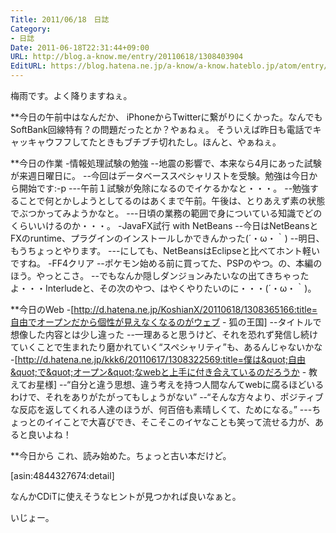 ```yaml
---
Title: 2011/06/18　日誌
Category:
- 日誌
Date: 2011-06-18T22:31:44+09:00
URL: http://blog.a-know.me/entry/20110618/1308403904
EditURL: https://blog.hatena.ne.jp/a-know/a-know.hateblo.jp/atom/entry/12921228815727979612
---
```



梅雨です。よく降りますねぇ。


**今日の午前中はなんだか、
iPhoneからTwitterに繋がりにくかった。なんでもSoftBank回線特有？の問題だったとか？やぁねぇ。
そういえば昨日も電話でキャッキャウフフしてたときもブチブチ切れたし。ほんと、やぁねぇ。


**今日の作業
-情報処理試験の勉強
--地震の影響で、本来なら4月にあった試験が来週日曜日に。
--今回はデータベーススペシャリストを受験。勉強は今日から開始です:-p
---午前１試験が免除になるのでイケるかなと・・・。
--勉強することで何とかしようとしてるのはあくまで午前。午後は、とりあえず素の状態でぶつかってみようかなと。
---日頃の業務の範囲で身についている知識でどのくらいいけるのか・・・。
-JavaFX試行 with NetBeans
--今日はNetBeansとFXのruntime、プラグインのインストールしかできんかった(´・ω・｀)
--明日、もうちょっとやります。
---にしても、NetBeansはEclipseと比べてホント軽いですね。
-FF4クリア
--ポケモン始める前に買ってた、PSPのやつ。の、本編のほう。やっとこさ。
--でもなんか隠しダンジョンみたいなの出てきちゃったよ・・・Interludeと、その次のやつ、はやくやりたいのに・・・(´・ω・｀)。


**今日のWeb
-[http://d.hatena.ne.jp/KoshianX/20110618/1308365166:title=自由でオープンだから個性が見えなくなるのがウェブ - 狐の王国]
--タイトルで想像した内容とは少し違った
--一理あると思うけど、それを恐れず発信し続けていくことで生まれたり磨かれていく“スペシャリティ”も、あるんじゃないかな
-[http://d.hatena.ne.jp/kkk6/20110617/1308322569:title=僕は&quot;自由&quot;で&quot;オープン&quot;なwebと上手に付き合えているのだろうか - 教えてお星様]
--“自分と違う思想、違う考えを持つ人間なんてwebに腐るほどいるわけで、それをありがたがってもしょうがない”
--“そんな方々より、ポジティブな反応を返してくれる人達のほうが、何百倍も素晴しくて、ためになる。”
---ちょっとのイイことで大喜びでき、そこそこのイヤなことも笑って流せる力が、あると良いよね！


**今日から
これ、読み始めた。ちょっと古い本だけど。

[asin:4844327674:detail]


なんかCDiTに使えそうなヒントが見つかれば良いなぁと。


いじょー。
